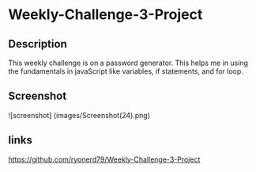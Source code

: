 # Weekly-Challenge-3-Project

## Description

This weekly challenge is on a password generator. This helps me in using the fundamentals in javaScript like variables, if statements, and for loop. 

## Screenshot

![screenshot] (images/Screenshot(24).png)

## links

https://github.com/ryonerd79/Weekly-Challenge-3-Project